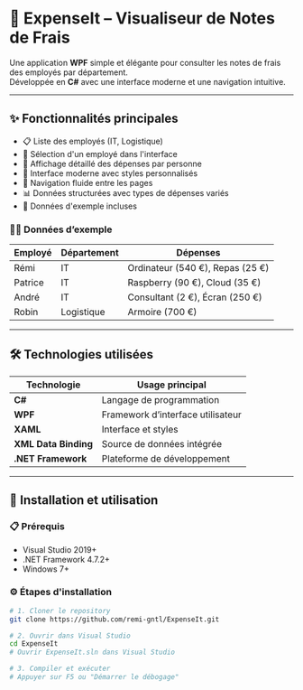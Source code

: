 # 💼 ExpenseIt – Visualiseur de Notes de Frais

Une application **WPF** simple et élégante pour consulter les notes de frais des employés par département.  
Développée en **C#** avec une interface moderne et une navigation intuitive.

---

## ✨ Fonctionnalités principales

- 📋 Liste des employés (IT, Logistique)  
- 👤 Sélection d'un employé dans l'interface  
- 💸 Affichage détaillé des dépenses par personne  
- 🎨 Interface moderne avec styles personnalisés  
- 🔄 Navigation fluide entre les pages  
- 📊 Données structurées avec types de dépenses variés  
- 👥 Données d'exemple incluses  

### 👨‍💻 Données d’exemple

| Employé | Département | Dépenses |
|---------|-------------|----------|
| Rémi    | IT          | Ordinateur (540 €), Repas (25 €) |
| Patrice | IT          | Raspberry (90 €), Cloud (35 €)   |
| André   | IT          | Consultant (2 €), Écran (250 €) |
| Robin   | Logistique  | Armoire (700 €) |

---

## 🛠️ Technologies utilisées

| Technologie   | Usage principal |
|---------------|-----------------|
| **C#**        | Langage de programmation |
| **WPF**       | Framework d’interface utilisateur |
| **XAML**      | Interface et styles |
| **XML Data Binding** | Source de données intégrée |
| **.NET Framework**   | Plateforme de développement |

---

## 🚀 Installation et utilisation

### 📋 Prérequis
- Visual Studio 2019+  
- .NET Framework 4.7.2+  
- Windows 7+  

### ⚙️ Étapes d'installation
```bash
# 1. Cloner le repository
git clone https://github.com/remi-gntl/ExpenseIt.git

# 2. Ouvrir dans Visual Studio
cd ExpenseIt
# Ouvrir ExpenseIt.sln dans Visual Studio

# 3. Compiler et exécuter
# Appuyer sur F5 ou "Démarrer le débogage"
